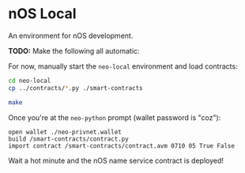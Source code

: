 # nOS Local

An environment for nOS development.

**TODO:** Make the following all automatic:

For now, manually start the `neo-local` environment and load contracts:

```sh
cd neo-local
cp ../contracts/*.py ./smart-contracts

make
```

Once you're at the `neo-python` prompt (wallet password is "coz"):

```
open wallet ./neo-privnet.wallet
build /smart-contracts/contract.py
import contract /smart-contracts/contract.avm 0710 05 True False
```

Wait a hot minute and the nOS name service contract is deployed!
